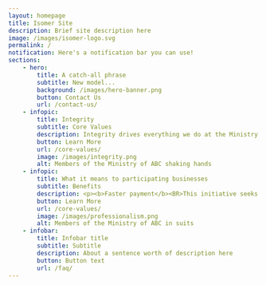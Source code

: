 ```yaml
---
layout: homepage
title: Isomer Site
description: Brief site description here
image: /images/isomer-logo.svg
permalink: /
notification: Here's a notification bar you can use!
sections:
    - hero:
        title: A catch-all phrase
        subtitle: New model...
        background: /images/hero-banner.png
        button: Contact Us
        url: /contact-us/
    - infopic:
        title: Integrity
        subtitle: Core Values
        description: Integrity drives everything we do at the Ministry of ABC<BR>Can there be a second line
        button: Learn More
        url: /core-values/
        image: /images/integrity.png
        alt: Members of the Ministry of ABC shaking hands
    - infopic:
        title: What it means to participating businesses
        subtitle: Benefits
        description: <p><b>Faster payment</b><BR>This initiative seeks to reduce manual processing work across the procure to pay process (e.g. manual reconciliation and manual submission of invoices), and thereby enabling faster payments to our suppliers.</p><p><b>SME digitalisation</b><BR>Through this initiative, businesses (such as SMEs) can start to bring your businesses online and digitalise your processes from order to invoice to payment, and improve productivity.</p><p><b>New opportunities</b><BR>Beyond demand from Government agencies, SMEs are able to gain access to an additional channel to supply to buyers beyond Singapore's shores in the e-commerce space.</p>
        button: Learn More
        url: /core-values/
        image: /images/professionalism.png
        alt: Members of the Ministry of ABC in suits
    - infobar:
        title: Infobar title
        subtitle: Subtitle
        description: About a sentence worth of description here
        button: Button text
        url: /faq/
---
```


